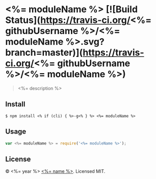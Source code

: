 # <%= moduleName %> [![Build Status](https://travis-ci.org/<%= githubUsername %>/<%= moduleName %>.svg?branch=master)](https://travis-ci.org/<%= githubUsername %>/<%= moduleName %>)

> <%= description %> 

## Install

```shell
$ npm install <% if (cli) { %>-g<% } %> <%= moduleName %>
```

## Usage

```js
var <%= moduleName %> = require('<%= moduleName %>');
```

## License

© <%= year %> [<%= name %>](<%= humanizedWebsite %>).  Licensed MIT.
